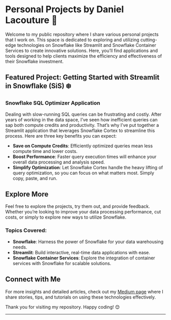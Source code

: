 # Personal Projects by Daniel Lacouture 🚀

Welcome to my public repository where I share various personal projects that I work on. This space is dedicated to exploring and utilizing cutting-edge technologies on Snowflake like Streamlit and Snowflake Container Services to create innovative solutions. Here, you’ll find applications and tools designed to help clients maximize the efficiency and effectiveness of their Snowflake investment.

## Featured Project: Getting Started with Streamlit in Snowflake (SiS) ❄️

### Snowflake SQL Optimizer Application

Dealing with slow-running SQL queries can be frustrating and costly. After years of working in the data space, I’ve seen how inefficient queries can sap both compute credits and productivity. That’s why I’ve put together a Streamlit application that leverages Snowflake Cortex to streamline this process. Here are three key benefits you can expect:

- **Save on Compute Credits**: Efficiently optimized queries mean less compute time and lower costs.
- **Boost Performance**: Faster query execution times will enhance your overall data processing and analysis speed.
- **Simplify Optimization**: Let Snowflake Cortex handle the heavy lifting of query optimization, so you can focus on what matters most. Simply copy, paste, and run.

## Explore More

Feel free to explore the projects, try them out, and provide feedback. Whether you’re looking to improve your data processing performance, cut costs, or simply to explore new ways to utilize Snowflake.

### Topics Covered:
- **Snowflake**: Harness the power of Snowflake for your data warehousing needs.
- **Streamlit**: Build interactive, real-time data applications with ease.
- **Snowflake Container Services**: Explore the integration of container services with Snowflake for scalable solutions.

## Connect with Me

For more insights and detailed articles, check out my [Medium page](https://medium.com/@daniel20lacouture) where I share stories, tips, and tutorials on using these technologies effectively.

Thank you for visiting my repository. Happy coding! 😊

---
